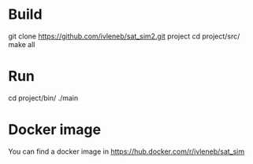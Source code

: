 # Build
git clone https://github.com/ivleneb/sat_sim2.git project
cd project/src/
make all

# Run
cd project/bin/
./main

# Docker image
You can find a docker image in https://hub.docker.com/r/ivleneb/sat_sim
